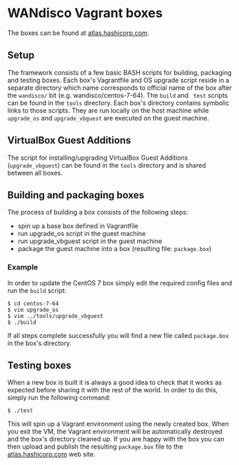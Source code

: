 # WANdisco Vagrant boxes
The boxes can be found at [atlas.hashicorp.com](https://atlas.hashicorp.com/boxes/search?provider=virtualbox&q=wandisco).

## Setup
The framework consists of a few basic BASH scripts for building, packaging and testing boxes.
Each box's Vagrantfile and OS upgrade script reside in a separate directory which name corresponds
to official name of the box after the ```wandisco/``` bit (e.g. wandisco/centos-7-64). The ```build``` and ```
test``` scripts can be found in the ```tools``` directory. Each box's directory contains symbolic links to those scripts.
They are run locally on the host machine while ````upgrade_os```` and ```upgrade_vbguest``` are executed on the guest
machine.

## VirtualBox Guest Additions
The script for installing/upgrading VirtualBox Guest Additions (```upgrade_vbguest```) can be found in the ```tools```
directory and is shared between all boxes.

## Building and packaging boxes
The process of building a box consists of the following steps:
- spin up a base box defined in Vagrantfile
- run upgrade_os script in the guest machine
- run upgrade_vbguest script in the guest machine
- package the guest machine into a box (resulting file: ```package.box```)

### Example
In order to update the CentOS 7 box simply edit the required config files and run the ```build``` script:
```
$ cd centos-7-64
$ vim upgrade_os
$ vim ../tools/upgrade_vbguest
$ ./build
```
If all steps complete successfully you will find a new file called ```package.box``` in the box's directory.

## Testing boxes
When a new box is built it is always a good idea to check that it works as expected before sharing it with the rest of
the world. In order to do this, simply run the following command:
```
$ ./test
```
This will spin up a Vagrant environment using the newly created box. When you exit the VM, the Vagrant environment will
be automatically destroyed and the box's directory cleaned up. If you are happy with the box you can then upload and
publish the resulting ```package.box``` file to the [atlas.hashicorp.com](https://atlas.hashicorp.com/) web site.